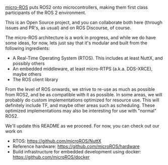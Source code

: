 [micro-ROS](https://cordis.europa.eu/project/rcn/213167_en.html) puts ROS2 onto microcontrollers, making them first class participants of the ROS 2 environment.

This is an Open Source project, and you can collaborate both here (through issues and PR's, as usual) and on ROS Discourse, of course.

The micro-ROS architecture is a work in progress, and while we do have some ideas, for now, lets just say that it's modular and built from the following ingredients:
  
 - A Real-Time Operating System (RTOS). This includes at least NuttX, and possibly others
 - An embedded middleware, at least micro-RTPS (a.k.a. DDS-XRCE), maybe others
 - The ROS client library

From the level of ROS onwards, we strive to re-use as much as possible from ROS2, and be as compatible with it as possible. In some areas, we will probably do custom implementations optimized for resource use. This will definitely include TF, and maybe other areas such as scheduling. These optimized implementations may also be interesting for use with "normal" ROS2.

We'll update this README as we proceed. For now, you can check out our work on
 - RTOS: https://github.com/microROS/NuttX
 - Reference hardware: https://github.com/microROS/hardware
 - Build infrastructure for embedded development using docker: https://github.com/microROS/docker

